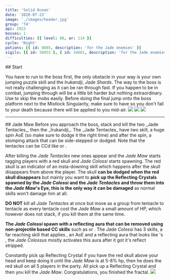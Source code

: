 ```yaml
---
title: 'Solid Ocean'
date: '2020-07-23'
image: './images/header.jpg'
group: 'T4'
api: 2923
bosses: 1
difficulties: [{ level: 80, ar: 114 }]
cycle: 'Night'
potions: [{ id: 8885, description: 'for the Jade enemies' }]
sigils: [{ id: 36053 }, { id: 24661, description: 'for the Jade enemies' }]
---
```


<Grid>
<GridItem sm="12">
## Start
  
You have to run to the boss first, the only obstacle in your way is your own jumping puzzle skill and the _Irukandji_, _Jade Shards_. The way to the boss is not really challenging as it can be ran through fast. If you happen to be in combat, jumping through will be a little bit harder but nothing extraordinary. Use <Effect name="Stealth"/> to skip the mobs easily. Before doing the final jump onto the boss platform next to the Mistlock Singularity, make sure to have <Boon name="Swiftness"/> so you don't fall to your death because there will be <Effect name="Agony"/> applied to you mid-air.
</GridItem>
<GridItem sm="4">
<Image src="./images/start_1.jpg"/>
</GridItem>
<GridItem sm="4">
<Image src="./images/start_2.jpg"/>
</GridItem>
<GridItem sm="4">
<Image src="./images/start_3.jpg"/>
</GridItem>
</Grid>

---

<Grid>
<GridItem sm="12">
## Jade Maw
Before you approach the boss, stack <Boon name="Might"/> and kill the two _Jade Tentacles_, then the  _Irukandji_. The _Jade Tentacles_ have two skill, a huge spin AoE (so make sure to dodge it the right time) and after the spin, a stomping attack that can be side-stepped or dodged. Note that the tentacles can be CCd like <Control name="Stun"/> or <Control name="Daze"/>.

After killing the _Jade Tentacles_ new ones appear and the _Jade Maw_ starts tagging players with a red skull and _Jade Colossi_ starts spawning. The red skull is an indicator of an insta-downing skill which happens after the skull disappears from above the player. The skull **can be dodged when the red skull disappears** but mainly you want to **pick up the Reflecting Crystals spawned by the _Jade Colossi_ and the _Jade Tentacles_ and throw them into the _Jade Maw_'s Eye, this is the only way it can be damaged** as normal skills won't damage him at all.

**DO NOT** kill all _Jade Tentacles_ at once but move as a group from tentacle to tentacle as every tentacle cost the _Jade Maw_ a small amount of HP, which however does not stack, if you kill them at the same time.

**The _Jade Colossi_ spawn with a reflecting aura that can be removed using non-projectile based CC skills** such as <Control name="Stun"/> or <Control name="Daze"/>. The _Jade Colossi_ has 3 skills, a far reaching skill that applies <Condition name="Crippled"/>, an AoE <Control name="Knockdown"/> and a reflecting aura that looks like <Specialization name="Elementalist"/>'s <Skill name="Magnetic Aura" profession="Elementalist"/>, the _Jade Colossus_ mostly activates this aura after it got it's reflect stripped. 

Constantly pick up Reflecting Crystal if you have the red skull above your head and keep doing it until the _Jade Maw_ is at 5-8% hp, then he does the red skull on all 5 players in the party. All pick up a Reflecting Crystal and then you kill the _Jade Maw_. Congratulations, you finished the fractal.
</GridItem>
<GridItem sm="12">
<Image src="./images/jade_maw.jpg"/>
</GridItem>
</Grid>
